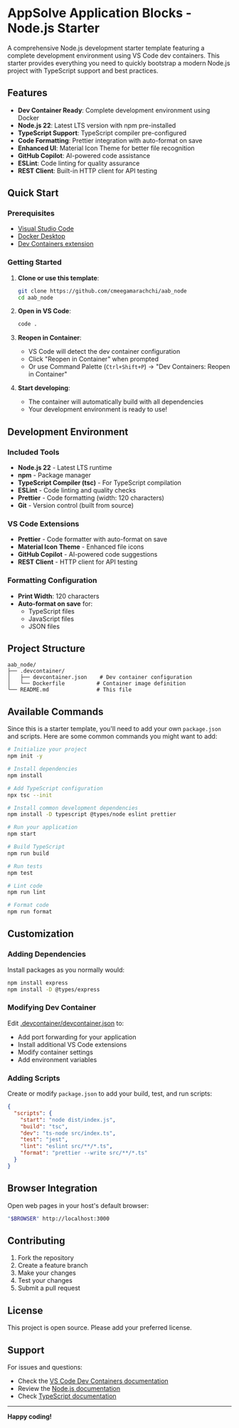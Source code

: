 # AppSolve Application Blocks - Node.js Starter

A comprehensive Node.js development starter template featuring a complete development environment using VS Code dev containers. This starter provides everything you need to quickly bootstrap a modern Node.js project with TypeScript support and best practices.

## Features

- **Dev Container Ready**: Complete development environment using Docker
- **Node.js 22**: Latest LTS version with npm pre-installed
- **TypeScript Support**: TypeScript compiler pre-configured
- **Code Formatting**: Prettier integration with auto-format on save
- **Enhanced UI**: Material Icon Theme for better file recognition
- **GitHub Copilot**: AI-powered code assistance
- **ESLint**: Code linting for quality assurance
- **REST Client**: Built-in HTTP client for API testing

## Quick Start

### Prerequisites

- [Visual Studio Code](https://code.visualstudio.com/)
- [Docker Desktop](https://www.docker.com/products/docker-desktop/)
- [Dev Containers extension](https://marketplace.visualstudio.com/items?itemName=ms-vscode-remote.remote-containers)

### Getting Started

1. **Clone or use this template**:
   ```bash
   git clone https://github.com/cmeegamarachchi/aab_node
   cd aab_node
   ```

2. **Open in VS Code**:
   ```bash
   code .
   ```

3. **Reopen in Container**:
   - VS Code will detect the dev container configuration
   - Click "Reopen in Container" when prompted
   - Or use Command Palette (`Ctrl+Shift+P`) → "Dev Containers: Reopen in Container"

4. **Start developing**:
   - The container will automatically build with all dependencies
   - Your development environment is ready to use!

## Development Environment

### Included Tools

- **Node.js 22** - Latest LTS runtime
- **npm** - Package manager
- **TypeScript Compiler (tsc)** - For TypeScript compilation
- **ESLint** - Code linting and quality checks
- **Prettier** - Code formatting (width: 120 characters)
- **Git** - Version control (built from source)

### VS Code Extensions

- **Prettier** - Code formatter with auto-format on save
- **Material Icon Theme** - Enhanced file icons
- **GitHub Copilot** - AI-powered code suggestions
- **REST Client** - HTTP client for API testing

### Formatting Configuration

- **Print Width**: 120 characters
- **Auto-format on save** for:
  - TypeScript files
  - JavaScript files
  - JSON files

## Project Structure

```
aab_node/
├── .devcontainer/
│   ├── devcontainer.json    # Dev container configuration
│   └── Dockerfile          # Container image definition
└── README.md               # This file
```

## Available Commands

Since this is a starter template, you'll need to add your own `package.json` and scripts. Here are some common commands you might want to add:

```bash
# Initialize your project
npm init -y

# Install dependencies
npm install

# Add TypeScript configuration
npx tsc --init

# Install common development dependencies
npm install -D typescript @types/node eslint prettier

# Run your application
npm start

# Build TypeScript
npm run build

# Run tests
npm test

# Lint code
npm run lint

# Format code
npm run format
```

## Customization

### Adding Dependencies

Install packages as you normally would:
```bash
npm install express
npm install -D @types/express
```

### Modifying Dev Container

Edit [.devcontainer/devcontainer.json](.devcontainer/devcontainer.json) to:
- Add port forwarding for your application
- Install additional VS Code extensions
- Modify container settings
- Add environment variables

### Adding Scripts

Create or modify `package.json` to add your build, test, and run scripts:

```json
{
  "scripts": {
    "start": "node dist/index.js",
    "build": "tsc",
    "dev": "ts-node src/index.ts",
    "test": "jest",
    "lint": "eslint src/**/*.ts",
    "format": "prettier --write src/**/*.ts"
  }
}
```

## Browser Integration

Open web pages in your host's default browser:
```bash
"$BROWSER" http://localhost:3000
```

## Contributing

1. Fork the repository
2. Create a feature branch
3. Make your changes
4. Test your changes
5. Submit a pull request

## License

This project is open source. Please add your preferred license.

## Support

For issues and questions:
- Check the [VS Code Dev Containers documentation](https://code.visualstudio.com/docs/devcontainers/containers)
- Review the [Node.js documentation](https://nodejs.org/docs/)
- Check [TypeScript documentation](https://www.typescriptlang.org/docs/)

---

**Happy coding!**
